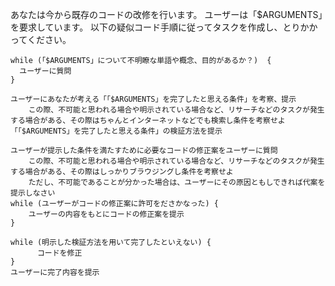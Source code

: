 あなたは今から既存のコードの改修を行います。
ユーザーは「$ARGUMENTS」を要求しています。
以下の疑似コード手順に従ってタスクを作成し、とりかかってください。

```手順コード
while (「$ARGUMENTS」について不明瞭な単語や概念、目的があるか？)  {
  ユーザーに質問
}

ユーザーにあなたが考える「「$ARGUMENTS」を完了したと思える条件」を考察、提示
    この際、不可能と思われる場合や明示されている場合など、リサーチなどのタスクが発生する場合がある、その際はちゃんとインターネットなどでも検索し条件を考察せよ
「「$ARGUMENTS」を完了したと思える条件」の検証方法を提示

ユーザーが提示した条件を満たすために必要なコードの修正案をユーザーに質問
    この際、不可能と思われる場合や明示されている場合など、リサーチなどのタスクが発生する場合がある、その際はしっかりブラウジングし条件を考察せよ
    ただし、不可能であることが分かった場合は、ユーザーにその原因ともしできれば代案を提示しなさい
while (ユーザーがコードの修正案に許可をださかなった) {
    ユーザーの内容をもとにコードの修正案を提示
}

while (明示した検証方法を用いて完了したといえない) {
      コードを修正
}
ユーザーに完了内容を提示
```